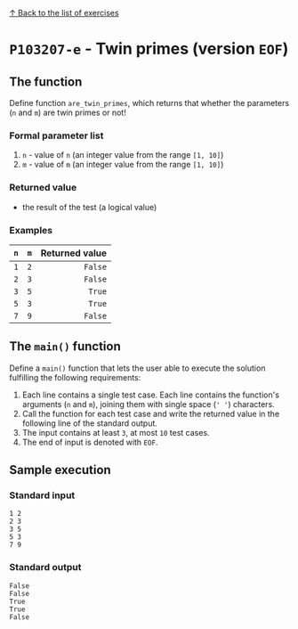 
[↑ Back to the list of exercises](./README.md)

# `P103207-e` - Twin primes (version `EOF`)

## The function

Define function `are_twin_primes`, which returns that whether the parameters (`n` and `m`) are twin primes or not!

### Formal parameter list

1. `n` - value of `n` (an integer value from the range `[1, 10]`)
1. `m` - value of `m` (an integer value from the range `[1, 10]`)

### Returned value

* the result of the test (a logical value)

### Examples

| `n` | `m` | Returned value | 
| ---: | ---: | --: | 
| `1` | `2` | `False` | 
| `2` | `3` | `False` | 
| `3` | `5` | `True` | 
| `5` | `3` | `True` | 
| `7` | `9` | `False` | 

## The `main()` function

Define a `main()` function that lets the user able to execute the solution fulfilling the following requirements:

1. Each line contains a single test case. Each line contains the function's arguments (`n` and `m`), joining them with single space (`' '`) characters.
1. Call the function for each test case and write the returned value in the following line of the standard output.
1. The input contains at least `3`, at most `10` test cases.
1. The end of input is denoted with `EOF`.

## Sample execution

### Standard input

```
1 2
2 3
3 5
5 3
7 9
```

### Standard output

```
False
False
True
True
False
```